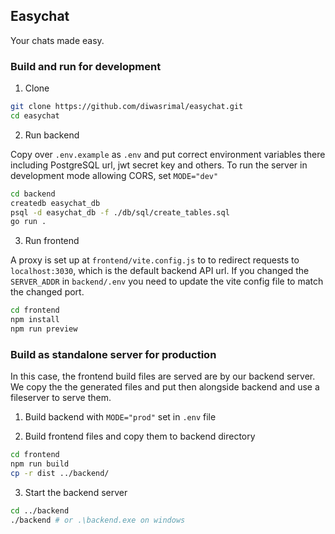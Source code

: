 ## Easychat

Your chats made easy.

### Build and run for development

1. Clone
```sh
git clone https://github.com/diwasrimal/easychat.git
cd easychat
```

2. Run backend

Copy over `.env.example` as `.env` and put correct environment
variables there including PostgreSQL url, jwt secret key and others.
To run the server in development mode allowing CORS, set `MODE="dev"`

```sh
cd backend
createdb easychat_db
psql -d easychat_db -f ./db/sql/create_tables.sql
go run .
```

3. Run frontend

A proxy is set up at `frontend/vite.config.js` to to redirect requests to `localhost:3030`,
 which  is the default backend API url. If you changed the `SERVER_ADDR` in
`backend/.env` you need to update the vite config file to match the changed port.

```sh
cd frontend
npm install
npm run preview
```

### Build as standalone server for production

In this case, the frontend build files are served are by our
backend server. We copy the the generated files and put then
alongside backend and use a fileserver to serve them.

1. Build backend with `MODE="prod"` set in `.env` file

2. Build frontend files and copy them to backend directory
```sh
cd frontend
npm run build
cp -r dist ../backend/
```

3. Start the backend server
```sh
cd ../backend
./backend # or .\backend.exe on windows
```
